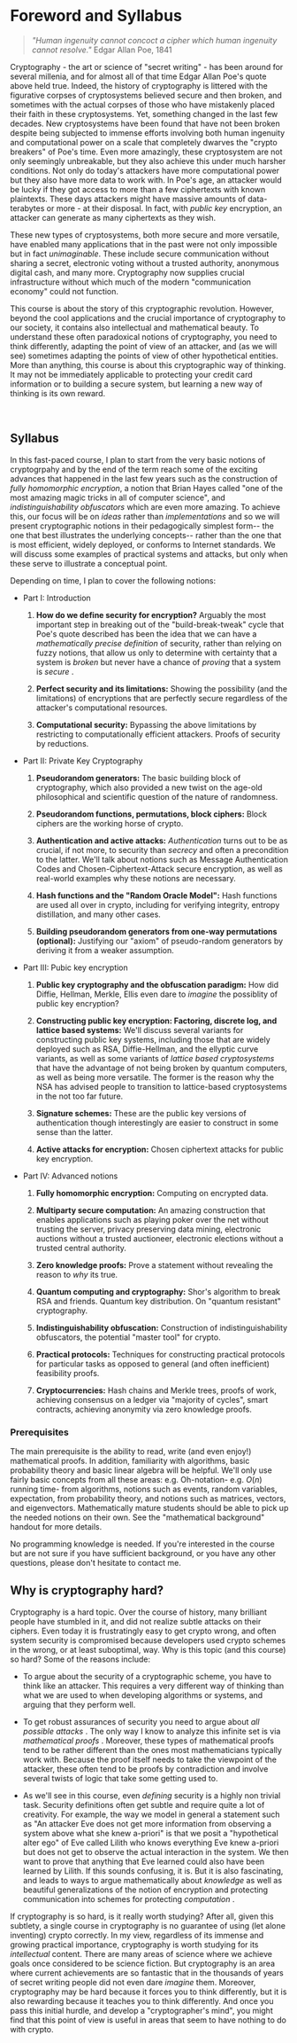 
 

# Foreword and Syllabus


>   *"Human ingenuity cannot concoct a cipher which human ingenuity cannot
>   resolve."* Edgar Allan Poe, 1841

Cryptography - the art or science of "secret writing" - has been around for
several millenia, and for almost all of that time Edgar Allan Poe's quote above
held true. Indeed, the history of cryptography is littered with the figurative
corpses of cryptosystems believed secure and then broken, and sometimes with the
actual corpses of those who have mistakenly placed their faith in these
cryptosystems. Yet, something changed in the last few decades. New cryptosystems
have been found that have not been broken despite being subjected to immense
efforts involving both human ingenuity and computational power on a scale that
completely dwarves the "crypto breakers" of Poe's time. Even more amazingly,
these cryptosystem are not only seemingly unbreakable, but they also achieve
this under much harsher conditions. Not only do today's attackers have more
computational power but they also have more data to work with. In Poe's age, an
attacker would be lucky if they got access to more than a few ciphertexts with
known plaintexts. These days attackers might have massive amounts of data-
terabytes or more - at their disposal. In fact, with *public key* encryption,
an attacker can generate as many ciphertexts as they wish.

These new types of cryptosystems, both more secure and more versatile, have
enabled many applications that in the past were not only impossible but in fact
*unimaginable*. These include secure communication without sharing a secret,
electronic voting without a trusted authority, anonymous digital cash, and many
more. Cryptography now supplies crucial infrastructure without which much of the
modern "communication economy" could not function.

This course is about the story of this cryptographic revolution. However, beyond
the cool applications and the crucial importance of cryptography to our society,
it contains also intellectual and mathematical beauty. To understand these often
paradoxical notions of cryptography, you need to think differently, adapting the
point of view of an attacker, and (as we will see) sometimes adapting the points
of view of other hypothetical entities. More than anything, this course is about
this cryptographic way of thinking. It may not be immediately applicable to
protecting your credit card information or to building a secure system, but
learning a new way of thinking is its own reward.

 

## Syllabus

In this fast-paced course, I plan to start from the very basic notions of
cryptogrpahy and by the end of the term reach some of the exciting advances that
happened in the last few years such as the construction of *fully homomorphic
encryption*, a notion that Brian Hayes called "one of the most amazing magic
tricks in all of computer science", and *indistinguishability obfuscators* which
are even more amazing. To achieve this, our focus will be on *ideas* rather than
*implementations* and so we will present cryptographic notions in their
pedagogically simplest form-- the one that best illustrates the underlying
concepts-- rather than the one that is most efficient, widely deployed, or
conforms to Internet standards. We will discuss some examples of practical
systems and attacks, but only when these serve to illustrate a conceptual point.

Depending on time, I plan to cover the following notions:

-   Part I: Introduction

    1.  **How do we define security for encryption?** Arguably the most
        important step in breaking out of the "build-break-tweak" cycle that
        Poe's quote described has been the idea that we can have a
        *mathematically precise definition* of security, rather than relying on
        fuzzy notions, that allow us only to determine with certainty that a
        system is *broken* but never have a chance of *proving* that a system is
        *secure* .

    2.  **Perfect security and its limitations:** Showing the possibility (and
        the limitations) of encryptions that are perfectly secure regardless of the
        attacker's computational resources.

    3.  **Computational security:** Bypassing the above limitations by
        restricting to computationally efficient attackers. Proofs of security
        by reductions.

-   Part II: Private Key Cryptography

    1.  **Pseudorandom generators:** The basic building block of cryptography,
        which also provided a new twist on the age-old philosophical and
        scientific question of the nature of randomness.

    2.  **Pseudorandom functions, permutations, block ciphers:** Block ciphers
        are the working horse of crypto.

    3.  **Authentication and active attacks:** *Authentication* turns out to be
        as crucial, if not more, to security than *secrecy* and often a
        precondition to the latter. We'll talk about notions such as Message
        Authentication Codes and Chosen-Ciphertext-Attack secure encryption, as
        well as real-world examples why these notions are necessary.

    4.  **Hash functions and the "Random Oracle Model":** Hash functions are
        used all over in crypto, including for verifying integrity, entropy
        distillation, and many other cases.

    5.  **Building pseudorandom generators from one-way permutations (optional):**
        Justifying our "axiom" of pseudo-random generators by deriving it from a
        weaker assumption.

-   Part III: Pubic key encryption

    1.  **Public key cryptography and the obfuscation paradigm:** How did
        Diffie, Hellman, Merkle, Ellis even dare to *imagine* the possiblity of
        public key encryption?

    2.  **Constructing public key encryption: Factoring, discrete log, and
        lattice based systems:** We'll discuss several variants for constructing
        public key systems, including those that are widely deployed such as
        RSA, Diffie-Hellman, and the ellyptic curve variants, as well as some
        variants of *lattice based cryptosystems* that have the advantage of not
        being broken by quantum computers, as well as being more versatile. The
        former is the reason why the NSA has advised people to transition to
        lattice-based cryptosystems in the not too far future.

    3.  **Signature schemes:** These are the public key versions of
        authentication though interestingly are easier to construct in some
        sense than the latter.

    4.  **Active attacks for encryption:** Chosen ciphertext attacks for public
        key encryption.

-   Part IV: Advanced notions

    1.  **Fully homomorphic encryption:** Computing on encrypted data.

    2.  **Multiparty secure computation:** An amazing construction that enables
        applications such as playing poker over the net without trusting the
        server, privacy preserving data mining, electronic auctions without a
        trusted auctioneer, electronic elections without a trusted central
        authority.

    3.  **Zero knowledge proofs:** Prove a statement without revealing the
        reason to *why* its true.

    4.  **Quantum computing and cryptography:** Shor's algorithm to break RSA
        and friends. Quantum key distribution. On "quantum resistant" cryptography.

    5.  **Indistinguishability obfuscation:** Construction of
        indistinguishability obfuscators, the potential "master tool" for
        crypto.

    6.  **Practical protocols:** Techniques for constructing practical protocols
        for particular tasks as opposed to general (and often inefficient)
        feasibility proofs.

    7. **Cryptocurrencies:** Hash chains and Merkle trees, proofs of work, achieving consensus on a ledger  via "majority of cycles", smart contracts, achieving anonymity via zero knowledge proofs.

### Prerequisites

The main prerequisite is the ability to read, write (and even enjoy!)
mathematical proofs. In addition, familiarity with algorithms, basic probability
theory and basic linear algebra will be helpful. We'll only use fairly basic
concepts from all these areas: e.g. Oh-notation- e.g. $O(n)$ running time- from
algorithms, notions such as events, random variables, expectation, from
probability theory, and notions such as matrices, vectors, and eigenvectors.
Mathematically mature students should be able to pick up the needed notions on
their own. See the "mathematical background" handout for more details.

No programming knowledge is needed. If you're interested in the course but are
not sure if you have sufficient background, or you have any other questions,
please don't hesitate to contact me.

Why is cryptography hard?
-------------------------

Cryptography is a hard topic. Over the course of history, many brilliant people
have stumbled in it, and did not realize subtle attacks on their ciphers. Even
today it is frustratingly easy to get crypto wrong, and often system security is
compromised because developers used crypto schemes in the wrong, or at least
suboptimal, way. Why is this topic (and this course) so hard? Some of the
reasons include:

-   To argue about the security of a cryptographic scheme, you have to think
    like an attacker. This requires a very different way of thinking than what
    we are used to when developing algorithms or systems, and arguing that they
    perform well.

-   To get robust assurances of security you need to argue about *all possible
    attacks* . The only way I know to analyze this infinite set is via
    *mathematical proofs* . Moreover, these types of mathematical proofs tend to
    be rather different than the ones most mathematicians typically work with.
    Because the proof itself needs to take the viewpoint of the attacker, these
    often tend to be proofs by contradiction and involve several twists of logic
    that take some getting used to.

-   As we'll see in this course, even *defining* security is a highly non
    trivial task. Security definitions often get subtle and require quite a lot
    of creativity. For example, the way we model in general a statement such as
    "An attacker Eve does not get more information from observing a system above
    what she knew a-priori" is that we posit a "hypothetical alter ego" of Eve
    called Lilith who knows everything Eve knew a-priori but does not get to
    observe the actual interaction in the system. We then want to prove that
    anything that Eve learned could also have been learned by Lilith. If this
    sounds confusing, it is. But it is also fascinating, and leads to ways to
    argue mathematically about *knowledge* as well as beautiful generalizations
    of the notion of encryption and protecting communication into schemes for
    protecting *computation* .

If cryptography is so hard, is it really worth studying? After all, given this
subtlety, a single course in cryptography is no guarantee of using (let alone
inventing) crypto correctly. In my view, regardless of its immense and growing
practical importance, cryptography is worth studying for its *intellectual*
content. There are many areas of science where we achieve goals once considered
to be science fiction. But cryptography is an area where current achievements
are so fantastic that in the thousands of years of secret writing people did not
even dare *imagine* them. Moreover, cryptography may be hard because it forces
you to think differently, but it is also rewarding because it teaches you to
think differently. And once you pass this initial hurdle, and develop a
"cryptographer's mind", you might find that this point of view is useful in
areas that seem to have nothing to do with crypto.
